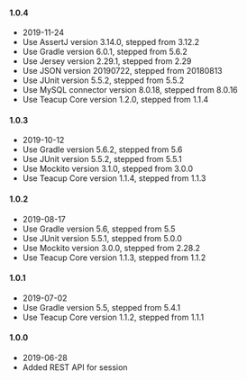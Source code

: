 #### 1.0.4
- 2019-11-24
- Use AssertJ version 3.14.0, stepped from 3.12.2
- Use Gradle version 6.0.1, stepped from 5.6.2
- Use Jersey version 2.29.1, stepped from 2.29
- Use JSON version 20190722, stepped from 20180813
- Use JUnit version 5.5.2, stepped from 5.5.2
- Use MySQL connector version 8.0.18, stepped from 8.0.16
- Use Teacup Core version 1.2.0, stepped from 1.1.4
#### 1.0.3
- 2019-10-12
- Use Gradle version 5.6.2, stepped from 5.6
- Use JUnit version 5.5.2, stepped from 5.5.1
- Use Mockito version 3.1.0, stepped from 3.0.0
- Use Teacup Core version 1.1.4, stepped from 1.1.3
#### 1.0.2
- 2019-08-17
- Use Gradle version 5.6, stepped from 5.5
- Use JUnit version 5.5.1, stepped from 5.0.0
- Use Mockito version 3.0.0, stepped from 2.28.2
- Use Teacup Core version 1.1.3, stepped from 1.1.2
#### 1.0.1
- 2019-07-02
- Use Gradle version 5.5, stepped from 5.4.1
- Use Teacup Core version 1.1.2, stepped from 1.1.1
#### 1.0.0
- 2019-06-28
- Added REST API for session
